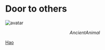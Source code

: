 # Door to others

![avatar](https://csaywq.ch.files.1drv.com/y4mi-QJEDWjmk0f93PRFuFochrZfWB0b7C0ZHlZHu6mcZMH8Vj2yIBUk2YsKV8BmVWOaNQWartcpA391W_ExdOCvSCIuW69H6ZLugcT_BGFBOEsDfpCZtgJUsM6tjP23MCDCUVVypZG7K9Mc75oN9T0gWHDZDmVrqGV_dDkOuZhUn2AbH3qh6mK1oMBg9XTV9lTns4WNBjSDa_Y_CpgPR7h8w?width=1350&height=628&cropmode=none)
*<center>AncientAnimal</center>*


[Hao](https://hao.azurewebsites.net) 
